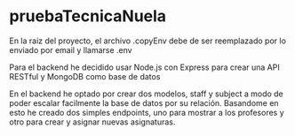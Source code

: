 # pruebaTecnicaNuela

En la raiz del proyecto, el archivo .copyEnv debe de ser reemplazado por lo enviado por email y llamarse .env

Para el backend he decidido usar Node.js con Express para crear una API RESTful y MongoDB como base de datos

En el backend he optado por crear dos modelos, staff y subject a modo de poder escalar facilmente la base de datos por su relación. Basandome en esto he creado dos simples endpoints, uno para mostrar a los profesores y otro para crear y asignar nuevas asignaturas.